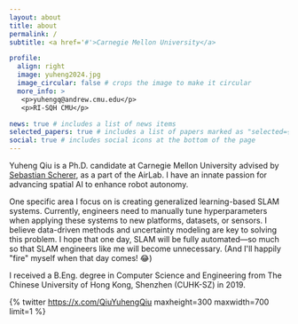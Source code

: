 ```yaml
---
layout: about
title: about
permalink: /
subtitle: <a href='#'>Carnegie Mellon University</a>

profile:
  align: right
  image: yuheng2024.jpg
  image_circular: false # crops the image to make it circular
  more_info: >
   <p>yuhengq@andrew.cmu.edu</p>
   <p>RI-SQH CMU</p>

news: true # includes a list of news items
selected_papers: true # includes a list of papers marked as "selected={true}"
social: true # includes social icons at the bottom of the page
---
```



Yuheng Qiu is a Ph.D. candidate at Carnegie Mellon University advised by [Sebastian Scherer](https://theairlab.org/team/sebastian/), as a part of the AirLab. I have an innate passion for advancing spatial AI to enhance robot autonomy.

One specific area I focus on is creating generalized learning-based SLAM systems. Currently, engineers need to manually tune hyperparameters when applying these systems to new platforms, datasets, or sensors. I believe data-driven methods and uncertainty modeling are key to solving this problem. I hope that one day, SLAM will be fully automated—so much so that SLAM engineers like me will become unnecessary. (And I'll happily "fire" myself when that day comes! 😂)

I received a B.Eng. degree in Computer Science and Engineering from The Chinese University of Hong Kong, Shenzhen (CUHK-SZ) in 2019. 

{% twitter https://x.com/QiuYuhengQiu maxheight=300 maxwidth=700 limit=1 %}
<!-- <a class="twitter-timeline" href="https://twitter.com/QiuYuhengQiu?ref_src=twsrc%5Etfw">Tweets by QiuYuhengQiu</a> <script async src="https://platform.twitter.com/widgets.js" charset="utf-8"></script> -->
<br>
<br>